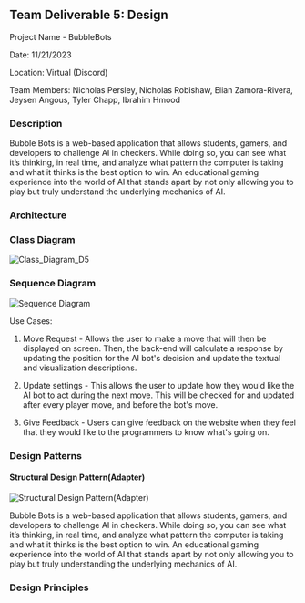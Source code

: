 ## Team Deliverable 5: Design
Project Name - BubbleBots

Date: 11/21/2023

Location: Virtual (Discord)

Team Members: Nicholas Persley, Nicholas Robishaw, Elian Zamora-Rivera, Jeysen Angous, Tyler Chapp, Ibrahim Hmood


### Description
Bubble Bots is a web-based application that allows students, gamers, and developers to challenge AI in checkers. While doing so, you can see what it’s thinking, in real time, and analyze what pattern the computer is taking and what it thinks is the best option to win. An educational gaming experience into the world of AI that stands apart by not only allowing you to play but truly understand the underlying mechanics of AI.

### Architecture
### Class Diagram
![Class_Diagram_D5](https://github.com/N1ckP3rsl3y/TheBubbleBots/assets/93451175/6b32d1fe-fe32-4766-93a9-57fabcca8549)


### Sequence Diagram
![Sequence Diagram](https://github.com/N1ckP3rsl3y/TheBubbleBots/assets/72055903/4ed0816c-2317-4ae5-97c6-28262191365b)


Use Cases:
1) Move Request - Allows the user to make a move that will then be displayed on screen. Then, the back-end will calculate a response by updating the position for the AI bot's decision and update the textual and visualization descriptions.

2) Update settings - This allows the user to update how they would like the AI bot to act during the next move. This will be checked for and updated after every player move, and before the bot's move.

3) Give Feedback - Users can give feedback on the website when they feel that they would like to the programmers to know what's going on.
 
### Design Patterns

#### Structural Design Pattern(Adapter)
![Structural Design Pattern(Adapter)](https://github.com/N1ckP3rsl3y/TheBubbleBots/assets/128747430/16600e84-835e-4ece-b89f-502de38843e0)

Bubble Bots is a web-based application that allows students, gamers, and developers to challenge AI in checkers. While doing so, you can see what it’s thinking, in real time, and analyze what pattern the computer is taking and what it thinks is the best option to win. An educational gaming experience into the world of AI that stands apart by not only allowing you to play but truly understanding the underlying mechanics of AI.

### Design Principles
